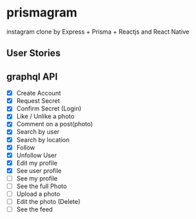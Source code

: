 # prismagram
instagram clone by Express + Prisma + Reactjs and React Native

## User Stories

## graphql API
- [x] Create Account
- [x] Request Secret
- [x] Confirm Secret (Login)
- [x] Like / Unlike a photo
- [x] Comment on a post(photo)
- [x] Search by user
- [x] Search by location
- [x] Follow 
- [x] Unfollow User
- [x] Edit my profile
- [x] See user profile
- [ ] See my profile
- [ ] See the full Photo
- [ ] Upload a photo
- [ ] Edit the photo (Delete)
- [ ] See the feed